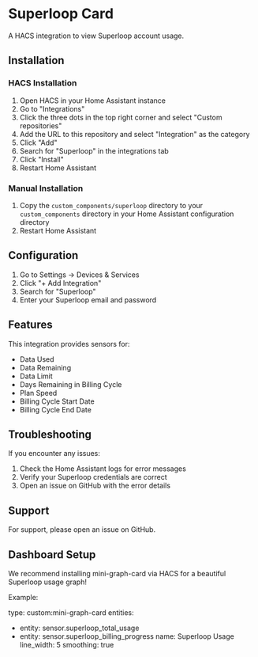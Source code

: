 # Superloop Card
A HACS integration to view Superloop account usage.

## Installation

### HACS Installation
1. Open HACS in your Home Assistant instance
2. Go to "Integrations"
3. Click the three dots in the top right corner and select "Custom repositories"
4. Add the URL to this repository and select "Integration" as the category
5. Click "Add"
6. Search for "Superloop" in the integrations tab
7. Click "Install"
8. Restart Home Assistant

### Manual Installation
1. Copy the `custom_components/superloop` directory to your `custom_components` directory in your Home Assistant configuration directory
2. Restart Home Assistant

## Configuration
1. Go to Settings -> Devices & Services
2. Click "+ Add Integration"
3. Search for "Superloop"
4. Enter your Superloop email and password

## Features
This integration provides sensors for:
- Data Used
- Data Remaining
- Data Limit
- Days Remaining in Billing Cycle
- Plan Speed
- Billing Cycle Start Date
- Billing Cycle End Date

## Troubleshooting
If you encounter any issues:
1. Check the Home Assistant logs for error messages
2. Verify your Superloop credentials are correct
3. Open an issue on GitHub with the error details

## Support
For support, please open an issue on GitHub.

## Dashboard Setup
We recommend installing mini-graph-card via HACS for a beautiful Superloop usage graph!

Example:

type: custom:mini-graph-card
entities:
  - entity: sensor.superloop_total_usage
  - entity: sensor.superloop_billing_progress
name: Superloop Usage
line_width: 5
smoothing: true
